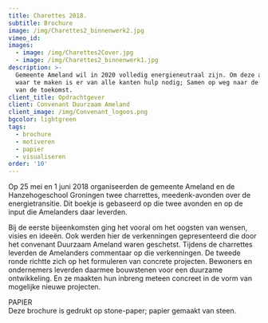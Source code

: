 ```yaml
---
title: Charettes 2018.
subtitle: Brochure
image: /img/Charettes2_binnenwerk2.jpg
vimeo_id:
images:
  - image: /img/Charettes2Cover.jpg
  - image: /img/Charettes2_binnenwerk1.jpg
description: >-
  Gemeente Ameland wil in 2020 volledig energieneutraal zijn. Om deze ambitie
  waar te maken is er van alle kanten hulp nodig; Samen op weg naar de energie
  van de toekomst.
client_title: Opdrachtgever
client: Convenant Duurzaam Ameland
client_image: /img/Convenant_logoos.png
bgcolor: lightgreen
tags:
  - brochure
  - motiveren
  - papier
  - visualiseren
order: '10'
---
```


Op 25 mei en 1 juni 2018 organiseerden de gemeente Ameland en de Hanzehogeschool Groningen twee charrettes, meedenk-avonden over de energietransitie. Dit boekje is gebaseerd op die twee avonden en op de input die Amelanders daar leverden.

Bij de eerste bijeenkomsten ging het vooral om het oogsten van wensen, visies en ideeën. Ook werden hier de verkenningen gepresenteerd die door het convenant Duurzaam Ameland waren geschetst. Tijdens de charrettes leverden de Amelanders commentaar op die verkenningen. De tweede ronde richtte zich op het formuleren van concrete projecten. Bewoners en ondernemers leverden daarmee bouwstenen voor een duurzame ontwikkeling. En ze maakten hun inbreng meteen concreet in de vorm van mogelijke nieuwe projecten.

PAPIER<br>Deze brochure is gedrukt op stone-paper; papier gemaakt van steen.&nbsp;
